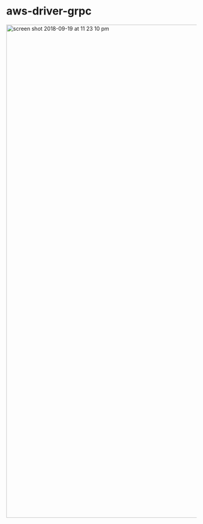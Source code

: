 # aws-driver-grpc

<img width="1307" alt="screen shot 2018-09-19 at 11 23 10 pm" src="https://user-images.githubusercontent.com/31065672/45771542-049d4500-bc63-11e8-939a-402a61bb9c50.png">
